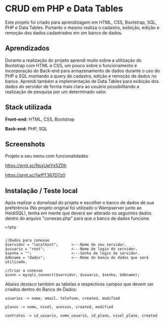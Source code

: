 
# CRUD em PHP e Data Tables

Este projeto foi criado para aprendizagem em HTML, CSS, Bootstrap, SQL, PHP e Data Tables. Portanto o mesmo realiza o cadastro, exibição, edição e remoção dos dados cadastrados em um banco de dados.


## Aprendizados

Durante a realização do projeto aprendi muito sobre a utilização do Bootstrap com HTML e CSS, um pouco sobre o funcionamento e incorporação do Back-end para armazenamento de dados durante o uso do PHP e SQL montando a query de cadastro, edição e remoção de dados no banco.
Aprendi também a implementação de Data Tables para exibição dos dados do servidor de forma mais clara ao usuário possibilitando a realização de pesquisa por um determinado valor.

## Stack utilizada

**Front-end:** HTML, CSS, Bootstrap

**Back-end:** PHP, SQL




## Screenshots
Projeto e seu menu com funcionalidades

https://prnt.sc/NsxUeiYx5ZDh

https://prnt.sc/1wffT367D7z0

## Instalação / Teste local

Após realizar o donwload do projeto e escolher o banco de dados de sua preferência (No projeto original foi utilizado o Wampserver junto ao HeidiSQL), tenha em mente que deverá ser alterado os seguintes dados dentro do arquivo "conexao.php" para que o banco de dados funcione.


```
<?php


//Dados para conexao
$servidor = "localhost";      <---Nome do seu servidor.
$usuario = "root";            <---Nome de login do servidor.
$senha = "";                  <---Senha de login do servidor.
$dbname = "dados";            <---Nome do banco de dados que será utilizado.

//Criar a conexao
$conn = mysqli_connect($servidor, $usuario, $senha, $dbname);

```

Abaixo destaco também as tabelas e respectivos campos que devem ser criados dentro do Banco de Dados:

```
usuarios -> nome, email, telefone, created, modified

planos -> nome, nivel, acessos, created, modified

contratos -> id_usuario, nome_usuario, id_plano, nivel_plano, created
```